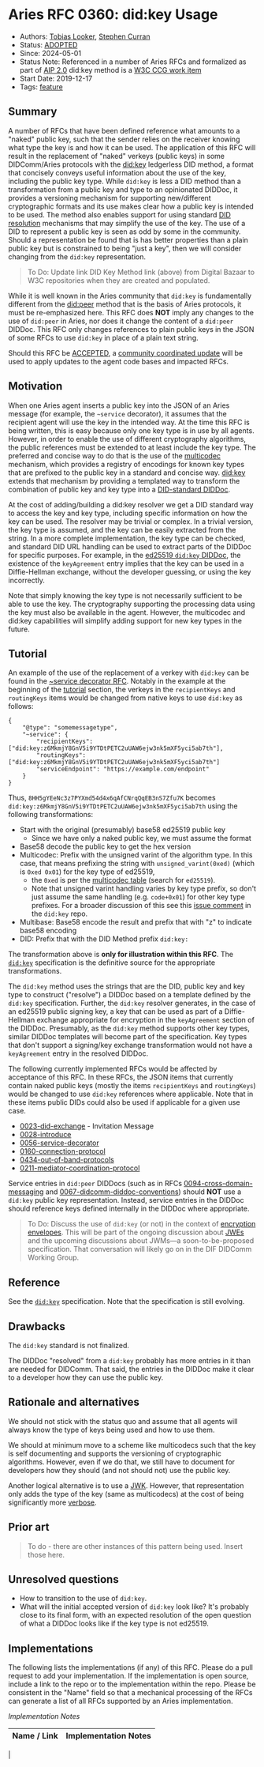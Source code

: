 # Aries RFC 0360: did:key Usage

- Authors: [Tobias Looker](mailto:tobias.looker@mattr.global), [Stephen Curran](mailto:swcurran@cloudcompass.ca)
- Status: [ADOPTED](/README.md#adopted)
- Since: 2024-05-01
- Status Note: Referenced in a number of Aries RFCs and formalized as part of [AIP 2.0](../../concepts/0302-aries-interop-profile/README.md) did:key method is a [W3C CCG work item](https://w3c-ccg.github.io/community/work_items.html)
- Start Date: 2019-12-17
- Tags: [feature](/tags.md#feature)

## Summary

A number of RFCs that have been defined reference what amounts to a "naked" public key, such that the sender relies on the receiver knowing what type the key is and how it can be used. The application of this RFC will result in the replacement of "naked" verkeys (public keys) in some DIDComm/Aries protocols with the [did:key](https://digitalbazaar.github.io/did-method-key/) ledgerless DID method, a format that concisely conveys useful information about the use of the key, including the public key type. While `did:key` is less a DID method than a transformation from a public key and type to an opinionated DIDDoc, it provides a versioning mechanism for supporting new/different cryptographic formats and its use makes clear how a public key is intended to be used. The method also enables support for using standard [DID resolution](https://w3c-ccg.github.io/did-resolution/) mechanisms that may simplify the use of the key. The use of a DID to represent a public key is seen as odd by some in the community. Should a representation be found that is has better properties than a plain public key but is constrained to being "just a key", then we will consider changing from the `did:key` representation.

> To Do: Update link DID Key Method link (above) from Digital Bazaar to W3C repositories when they are created and populated.

While it is well known in the Aries community that `did:key` is fundamentally different from the [did:peer](https://identity.foundation/peer-did-method-spec/index.html) method that is the basis of Aries protocols, it must be re-emphasized here. This RFC does **NOT** imply any changes to the use of `did:peer` in Aries, nor does it change the content of a `did:peer` DIDDoc. This RFC only changes references to plain public keys in the JSON of some RFCs to use `did:key` in place of a plain text string.

Should this RFC be [ACCEPTED](/README.md#accepted), a [community coordinated update](../../concepts/0345-community-coordinated-update/README.md) will be used to apply updates to the agent code bases and impacted RFCs.

## Motivation

When one Aries agent inserts a public key into the JSON of an Aries message (for example, the `~service` decorator), it assumes that the recipient agent will use the key in the intended way. At the time this RFC is being written, this is easy because only one key type is in use by all agents. However, in order to enable the use of different cryptography algorithms, the public references must be extended to at least include the key type. The preferred and concise way to do that is the use of the [multicodec](https://github.com/multiformats/multicodec) mechanism, which provides a registry of encodings for known key types that are prefixed to the public key in a standard and concise way. [did:key](https://digitalbazaar.github.io/did-method-key) extends that mechanism by providing a templated way to transform the combination of public key and key type into a [DID-standard DIDDoc](https://digitalbazaar.github.io/did-method-key/#example-2-a-did-document-derived-from-a-did-key).

At the cost of adding/building a did:key resolver we get a DID standard way to access the key and key type, including specific information on how the key can be used. The resolver may be trivial or complex. In a trivial version, the key type is assumed, and the key can be easily extracted from the string. In a more complete implementation, the key type can be checked, and standard DID URL handling can be used to extract parts of the DIDDoc for specific purposes. For example, in the [ed25519 `did:key` DIDDoc](https://digitalbazaar.github.io/did-method-key/#example-2-a-did-document-derived-from-a-did-key), the existence of the `keyAgreement` entry implies that the key can be used in a Diffie-Hellman exchange, without the developer guessing, or using the key incorrectly.

Note that simply knowing the key type is not necessarily sufficient to be able to use the key. The cryptography supporting the processing data using the key must also be available in the agent. However, the multicodec and did:key capabilities will simplify adding support for new key types in the future.

## Tutorial

An example of the use of the replacement of a verkey with `did:key` can be found in the [~service decorator RFC](https://github.com/hyperledger/aries-rfcs/tree/main/features/0056-service-decorator). Notably in the example at the beginning of the [tutorial](https://github.com/hyperledger/aries-rfcs/tree/main/features/0056-service-decorator#tutorial) section, the verkeys in the `recipientKeys` and `routingKeys` items would be changed from native keys to use `did:key` as follows:

``` jsonc
{
    "@type": "somemessagetype",
    "~service": {
        "recipientKeys": ["did:key:z6MkmjY8GnV5i9YTDtPETC2uUAW6ejw3nk5mXF5yci5ab7th"],
        "routingKeys": ["did:key:z6MkmjY8GnV5i9YTDtPETC2uUAW6ejw3nk5mXF5yci5ab7th"]
        "serviceEndpoint": "https://example.com/endpoint"
    }
}
```

Thus, `8HH5gYEeNc3z7PYXmd54d4x6qAfCNrqQqEB3nS7Zfu7K` becomes `did:key:z6MkmjY8GnV5i9YTDtPETC2uUAW6ejw3nk5mXF5yci5ab7th` using the following transformations:

- Start with the original (presumably) base58 ed25519 public key
  - Since we have only a naked public key, we must assume the format
- Base58 decode the public key to get the hex version
- Multicodec: Prefix with the unsigned varint of the algorithm type. In this case, that means prefixing the string with `unsigned_varint(0xed)` (which is `0xed 0x01`) for the key type of ed25519,
  - the `0xed` is per the [multicodec table](https://github.com/multiformats/multicodec/blob/master/table.csv) (search for  `ed25519`).
  - Note that unsigned varint handling varies by key type prefix, so don't just assume the same handling (e.g. `code+0x01`) for other key type prefixes. For a broader discussion of this see this [issue comment](https://github.com/w3c-ccg/did-method-key/issues/29#issuecomment-786039356) in the `did:key` repo.
- Multibase: Base58 encode the result and prefix that with "z" to indicate base58 encoding
- DID: Prefix that with the DID Method prefix `did:key:`

The transformation above is **only for illustration within this RFC**. The [`did:key`](https://digitalbazaar.github.io/did-method-key) specification is the definitive source for the appropriate transformations.

The `did:key` method uses the strings that are the DID, public key and key type to construct ("resolve") a DIDDoc based on a template defined by the `did:key` specification. Further, the `did:key` resolver generates, in the case of an ed25519 public signing key, a key that can be used as part of a Diffie-Hellman exchange appropriate for encryption in the `keyAgreement` section of the DIDDoc. Presumably, as the `did:key` method supports other key types, similar DIDDoc templates will become part of the specification. Key types that don't support a signing/key exchange transformation would not have a `keyAgreement` entry in the resolved DIDDoc.

The following currently implemented RFCs would be affected by acceptance of this RFC. In these RFCs, the JSON items that currently contain naked public keys (mostly the items `recipientKeys` and `routingKeys`) would be changed to use `did:key` references where applicable. Note that in these items public DIDs could also be used if applicable for a given use case.

- [0023-did-exchange](https://github.com/hyperledger/aries-rfcs/tree/main/features/0023-did-exchange) - Invitation Message
- [0028-introduce](https://github.com/hyperledger/aries-rfcs/tree/main/features/0028-introduce)
- [0056-service-decorator](https://github.com/hyperledger/aries-rfcs/tree/main/features/0056-service-decorator)
- [0160-connection-protocol](https://github.com/hyperledger/aries-rfcs/tree/main/features/0160-connection-protocol)
- [0434-out-of-band-protocols](https://github.com/hyperledger/aries-rfcs/blob/main/features/0434-outofband/README.md)
- [0211-mediator-coordination-protocol](https://github.com/hyperledger/aries-rfcs/blob/main/features/0211-route-coordination/README.md)

Service entries in `did:peer` DIDDocs (such as in RFCs
[0094-cross-domain-messaging](https://github.com/hyperledger/aries-rfcs/tree/main/concepts/0094-cross-domain-messaging)
and
[0067-didcomm-diddoc-conventions](https://github.com/hyperledger/aries-rfcs/tree/main/features/0067-didcomm-diddoc-conventions))
should **NOT** use a `did:key` public key representation. Instead, service
entries in the DIDDoc should reference keys defined internally in the DIDDoc
where appropriate.

> To Do: Discuss the use of `did:key` (or not) in the context of [encryption envelopes](../0019-encryption-envelope/README.md). This will be part of the ongoing discussion about [JWEs](https://tools.ietf.org/html/rfc7516) and the upcoming discussions about JWMs&mdash;a soon-to-be-proposed specification. That conversation will likely go on in the DIF DIDComm Working Group.

## Reference

See the [`did:key`](https://digitalbazaar.github.io/did-method-key) specification. Note that the specification is still evolving.

## Drawbacks

The `did:key` standard is not finalized.

The DIDDoc "resolved" from a `did:key` probably has more entries in it than are needed for DIDComm. That said, the entries in the DIDDoc make it clear to a developer how they can use the public key.

## Rationale and alternatives

We should not stick with the status quo and assume that all agents will always know the type of keys being used and how to use them.

We should at minimum move to a scheme like multicodecs such that the key is self documenting and supports the versioning of cryptographic algorithms. However, even if we do that, we still have to document for developers how they should (and not should not) use the public key.

Another logical alternative is to use a [JWK](https://tools.ietf.org/html/rfc7517). However, that representation only adds the type of the key (same as multicodecs) at the cost of being significantly more [verbose](https://tools.ietf.org/html/rfc7517#section-3).

## Prior art

> To do - there are other instances of this pattern being used. Insert those here.

## Unresolved questions

- How to transition to the use of `did:key`.
- What will the initial accepted version of `did:key` look like?  It's probably close to its final form, with an expected resolution of the open question of what  a DIDDoc looks like if the key type is not ed25519.

## Implementations

The following lists the implementations (if any) of this RFC. Please do a pull request to add your implementation. If the implementation is open source, include a link to the repo or to the implementation within the repo. Please be consistent in the "Name" field so that a mechanical processing of the RFCs can generate a list of all RFCs supported by an Aries implementation.

*Implementation Notes*

Name / Link | Implementation Notes
--- | ---
 | 
